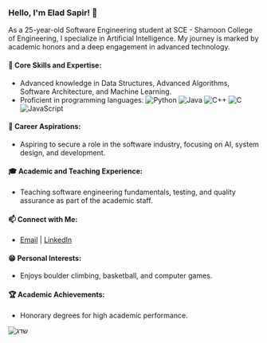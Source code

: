 ### Hello, I'm Elad Sapir! 👋

As a 25-year-old Software Engineering student at SCE - Shamoon College of Engineering, I specialize in Artificial Intelligence. My journey is marked by academic honors and a deep engagement in advanced technology.

#### 🌱 Core Skills and Expertise:
- Advanced knowledge in Data Structures, Advanced Algorithms, Software Architecture, and Machine Learning.
- Proficient in programming languages: ![Python](https://img.shields.io/badge/-Python-3776AB?style=flat&logo=Python&logoColor=white) ![Java](https://img.shields.io/badge/-Java-007396?style=flat&logo=Java&logoColor=white) ![C++](https://img.shields.io/badge/-C++-00599C?style=flat&logo=cplusplus&logoColor=white) ![C](https://img.shields.io/badge/-C-A8B9CC?style=flat&logo=C&logoColor=white) ![JavaScript](https://img.shields.io/badge/-JavaScript-F7DF1E?style=flat&logo=javascript&logoColor=black)

#### 🏢 Career Aspirations:
- Aspiring to secure a role in the software industry, focusing on AI, system design, and development.

#### 🎓 Academic and Teaching Experience:
- Teaching software engineering fundamentals, testing, and quality assurance as part of the academic staff.

#### 📫 Connect with Me:
- [Email](mailto:elad.1999.1999@gmail.com) | [LinkedIn](https://www.linkedin.com/in/elad-sapir)

#### 😁 Personal Interests:
- Enjoys boulder climbing, basketball, and computer games.

#### 🏆 Academic Achievements:
- Honorary degrees for high academic performance.

![שדג](https://github.com/EladSapir/EladSapir/assets/93078589/4d1e87dd-6fb9-4d2a-8850-bad2a077310a)
